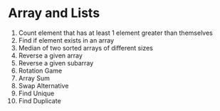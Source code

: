 
# Array and Lists

1. Count element that has at least 1 element greater than themselves
2. Find if element exists in an array
3. Median of two sorted arrays of different sizes
4. Reverse a given array
5. Reverse a given subarray
6. Rotation Game
7. Array Sum
8. Swap Alternative
9. Find Unique
10. Find Duplicate
